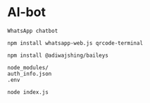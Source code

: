 # AI-bot
`WhatsApp chatbot`



```
npm install whatsapp-web.js qrcode-terminal
```
```
npm install @adiwajshing/baileys
```
```
node_modules/
auth_info.json
.env
```
```
node index.js
```
